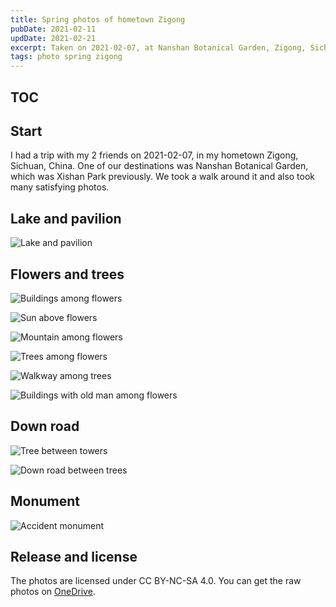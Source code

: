```yaml
---
title: Spring photos of hometown Zigong
pubDate: 2021-02-11
updDate: 2021-02-21
excerpt: Taken on 2021-02-07, at Nanshan Botanical Garden, Zigong, Sichuan, China. All licensed under CC BY-NC-SA 4.0.
tags: photo spring zigong
---
```


## TOC

## Start

I had a trip with my 2 friends on 2021-02-07, in my hometown Zigong, Sichuan, China.
One of our destinations was Nanshan Botanical Garden, which was Xishan Park previously.
We took a walk around it and also took many satisfying photos.

## Lake and pavilion

![Lake and pavilion](../../s3/images/zigong-2021-02-07/pavilion-in-lake.jpg)

## Flowers and trees

![Buildings among flowers](../../s3/images/zigong-2021-02-07/buildings-among-flowers.jpg)

![Sun above flowers](../../s3/images/zigong-2021-02-07/sun-above-flowers.jpg)

![Mountain among flowers](../../s3/images/zigong-2021-02-07/mountain-among-flowers.jpg)

![Trees among flowers](../../s3/images/zigong-2021-02-07/trees-among-flowers-fixed.jpg)

![Walkway among trees](../../s3/images/zigong-2021-02-07/walkway-among-trees.jpg)

![Buildings with old man among flowers](../../s3/images/zigong-2021-02-07/buildings-with-old-man-among-flowers.jpg)

## Down road

![Tree between towers](../../s3/images/zigong-2021-02-07/tree-between-towers.jpg)

![Down road between trees](../../s3/images/zigong-2021-02-07/down-road-between-trees.jpg)

## Monument

![Accident monument](../../s3/images/zigong-2021-02-07/accident-monument.jpg)

## Release and license

The photos are licensed under CC BY-NC-SA 4.0.
You can get the raw photos on [OneDrive][zigong-2021-02-07@OneDrive].

[zigong-2021-02-07@OneDrive]: https://share.myl.workers.dev/raw-images/zigong-2021-02-07.tar.gz
